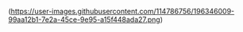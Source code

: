 (https://user-images.githubusercontent.com/114786756/196346009-99aa12b1-7e2a-45ce-9e95-a15f448ada27.png)
